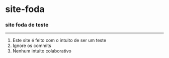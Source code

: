 # site-foda
### site foda de teste 
***
1. Este site é feito com o intuito de ser um teste
1. Ignore os commits
1. Nenhum intuito colaborativo
